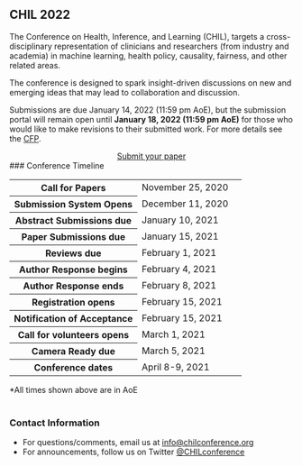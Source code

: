 ## CHIL 2022

The Conference on Health, Inference, and Learning (CHIL), targets a cross-disciplinary representation of clinicians and researchers (from industry and academia) in machine learning, health policy, causality, fairness, and other related areas.

The conference is designed to spark insight-driven discussions on new and emerging ideas that may lead to collaboration and discussion.

Submissions are due January 14, 2022 (11:59 pm AoE), but the submission portal will remain open until **January 18, 2022 (11:59 pm AoE)** for those who would like to make revisions to their submitted work. For more details see the [CFP](/call-for-papers.html).

<center><a class="btn-primary btn-lg" role="button" aria-pressed="true" href="https://openreview.net/group?id=chilconference.org/CHIL/2022/Conference" target="_blank" rel="noopener">Submit your paper</a></center>



<div class="hidden">
### Conference Timeline

<table class="timeline-table table table-striped table-sm">
  <tbody>
    <tr>
      <th scope="row">Call for Papers</th>
      <td>November 25, 2020</td>
      <td class="text-right"><span class="countdown" data-startdate="November 25, 2020"></span></td>
    </tr>
    <tr>
      <th scope="row">Submission System Opens</th>
      <td>December 11, 2020</td>
      <td class="text-right"><span class="countdown" data-startdate="December 11, 2020"></span></td>
    </tr>
    <tr>
      <th scope="row">Abstract Submissions due</th>
      <td>January 10, 2021</td>
      <td class="text-right"><span class="countdown" data-startdate="January 10, 2021"></span></td>
    </tr>
    <tr>
      <th scope="row">Paper Submissions due</th>
      <td>January 15, 2021</td>
      <td class="text-right"><span class="countdown" data-startdate="2021-01-15T06:59:00.00"></span></td>
    </tr>
    <tr>
      <th scope="row">Reviews due</th>
      <td>February 1, 2021</td>
      <td class="text-right"><span class="countdown" data-startdate="February 1, 2021"></span></td>
    </tr>
    <tr>
      <th scope="row">Author Response begins</th>
      <td>February 4, 2021</td>
      <td class="text-right"><span class="countdown" data-startdate="February 4, 2021"></span></td>
    </tr>
    <tr>
      <th scope="row">Author Response ends</th>
      <td>February 8, 2021</td>
      <td class="text-right"><span class="countdown" data-startdate="2021-02-08T11:59:00.00"></span></td>
    </tr>
    <tr>
      <th scope="row">Registration opens</th>
      <td>February 15, 2021</td>
      <td class="text-right"><span class="countdown" data-startdate="2021-02-15T23:59:00.00"></span></td>
    </tr>
    <tr>
      <th scope="row">Notification of Acceptance</th>
      <td>February 15, 2021</td>
      <td class="text-right"><span class="countdown" data-startdate="2021-02-15T23:59:00.00"></span></td>
    </tr>
    <tr>
      <th scope="row">Call for volunteers opens</th>
      <td>March 1, 2021</td>
      <td class="text-right"><span class="countdown" data-startdate="2021-03-01T23:59:00.00"></span></td>
    </tr>
    <tr>
      <th scope="row">Camera Ready due</th>
      <td>March 5, 2021</td>
      <td class="text-right"><span class="countdown" data-startdate="2021-03-05T23:59:00.00"></span></td>
    </tr>
    <tr>
      <th scope="row">Conference dates</th>
      <td>April 8-9, 2021</td>
      <td class="text-right"><span class="countdown" data-startdate="2021-04-08T23:59:00.00"></span></td>
    </tr>
  </tbody>
</table>
<div class="text-right">*All times shown above are in AoE</div>
<br />
</div>

### Contact Information

- For questions/comments, email us at [info@chilconference.org](mailto:info@chilconference.org)
- For announcements, follow us on Twitter [@CHILconference](https://twitter.com/chilconference)
